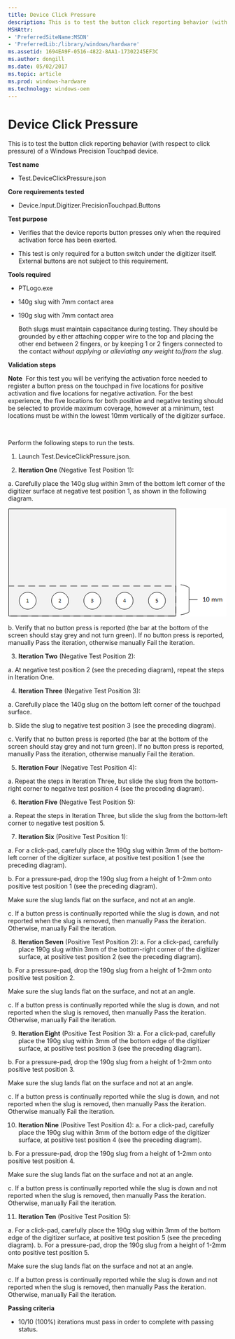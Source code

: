```yaml
---
title: Device Click Pressure
description: This is to test the button click reporting behavior (with respect to click pressure) of a Windows Precision Touchpad device.
MSHAttr:
- 'PreferredSiteName:MSDN'
- 'PreferredLib:/library/windows/hardware'
ms.assetid: 1694EA9F-0516-4822-8AA1-17302245EF3C
ms.author: dongill
ms.date: 05/02/2017
ms.topic: article
ms.prod: windows-hardware
ms.technology: windows-oem
---
```


# Device Click Pressure


This is to test the button click reporting behavior (with respect to click pressure) of a Windows Precision Touchpad device.

**Test name**

-   Test.DeviceClickPressure.json

**Core requirements tested**

-   Device.Input.Digitizer.PrecisionTouchpad.Buttons

**Test purpose**

-   Verifies that the device reports button presses only when the required activation force has been exerted.

-   This test is only required for a button switch under the digitizer itself. External buttons are not subject to this requirement.

**Tools required**

-   PTLogo.exe

-   140g slug with 7mm contact area

-   190g slug with 7mm contact area

    Both slugs must maintain capacitance during testing. They should be grounded by either attaching copper wire to the top and placing the other end between 2 fingers, or by keeping 1 or 2 fingers connected to the contact *without applying or alleviating any weight to/from the slug.*

**Validation steps**

**Note**  For this test you will be verifying the activation force needed to register a button press on the touchpad in five locations for positive activation and five locations for negative activation. For the best experience, the five locations for both positive and negative testing should be selected to provide maximum coverage, however at a minimum, test locations must be within the lowest 10mm vertically of the digitizer surface.

 

Perform the following steps to run the tests.

1. Launch Test.DeviceClickPressure.json.

2. **Iteration One** (Negative Test Position 1):

a. Carefully place the 140g slug within 3mm of the bottom left corner of the digitizer surface at negative test position 1, as shown in the following diagram.

![a diagram from the device click pressure test, showing the recommended test area for negative activation.](../images/precision-test-device-click.png)

b. Verify that no button press is reported (the bar at the bottom of the screen should stay grey and not turn green). If no button press is reported, manually Pass the iteration, otherwise manually Fail the iteration.

3. **Iteration Two** (Negative Test Position 2):

a. At negative test position 2 (see the preceding diagram), repeat the steps in Iteration One.

4. **Iteration Three** (Negative Test Position 3):

a. Carefully place the 140g slug on the bottom left corner of the touchpad surface.

b. Slide the slug to negative test position 3 (see the preceding diagram).

c. Verify that no button press is reported (the bar at the bottom of the screen should stay grey and not turn green). If no button press is reported, manually Pass the iteration, otherwise manually Fail the iteration.

5. **Iteration Four** (Negative Test Position 4):

a. Repeat the steps in Iteration Three, but slide the slug from the bottom-right corner to negative test position 4 (see the preceding diagram).

6. **Iteration Five** (Negative Test Position 5):

a. Repeat the steps in Iteration Three, but slide the slug from the bottom-left corner to negative test position 5.

7. **Iteration Six** (Positive Test Position 1):

a. For a click-pad, carefully place the 190g slug within 3mm of the bottom-left corner of the digitizer surface, at positive test position 1 (see the preceding diagram).

b. For a pressure-pad, drop the 190g slug from a height of 1-2mm onto positive test position 1 (see the preceding diagram).

Make sure the slug lands flat on the surface, and not at an angle.

c. If a button press is continually reported while the slug is down, and not reported when the slug is removed, then manually Pass the iteration. Otherwise, manually Fail the iteration.

8. **Iteration Seven** (Positive Test Position 2):
a. For a click-pad, carefully place 190g slug within 3mm of the bottom-right corner of the digitizer surface, at positive test position 2 (see the preceding diagram).

b. For a pressure-pad, drop the 190g slug from a height of 1-2mm onto positive test position 2.

Make sure the slug lands flat on the surface, and not at an angle.

c. If a button press is continually reported while the slug is down, and not reported when the slug is removed, then manually Pass the iteration. Otherwise, manually Fail the iteration.

9. **Iteration Eight** (Positive Test Position 3):
a. For a click-pad, carefully place the 190g slug within 3mm of the bottom edge of the digitizer surface, at positive test position 3 (see the preceding diagram).

b. For a pressure-pad, drop the 190g slug from a height of 1-2mm onto positive test position 3.

Make sure the slug lands flat on the surface and not at an angle.

c. If a button press is continually reported while the slug is down, and not reported when the slug is removed, then manually Pass the iteration. Otherwise manually Fail the iteration.

10. **Iteration Nine** (Positive Test Position 4):
a. For a click-pad, carefully place the 190g slug within 3mm of the bottom edge of the digitizer surface, at positive test position 4 (see the preceding diagram).

b. For a pressure-pad, drop the 190g slug from a height of 1-2mm onto positive test position 4.

Make sure the slug lands flat on the surface and not at an angle.

c. If a button press is continually reported while the slug is down and not reported when the slug is removed, then manually Pass the iteration. Otherwise, manually Fail the iteration.

11. **Iteration Ten** (Positive Test Position 5):

a. For a click-pad, carefully place the 190g slug within 3mm of the bottom edge of the digitizer surface, at positive test position 5 (see the preceding diagram).
b. For a pressure-pad, drop the 190g slug from a height of 1-2mm onto positive test position 5.

Make sure the slug lands flat on the surface and not at an angle.

c. If a button press is continually reported while the slug is down and not reported when the slug is removed, then manually Pass the iteration. Otherwise, manually Fail the iteration.

**Passing criteria**

-   10/10 (100%) iterations must pass in order to complete with passing status.

 

 







